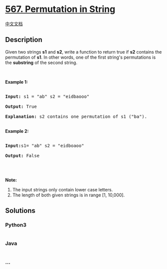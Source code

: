 # [567. Permutation in String](https://leetcode.com/problems/permutation-in-string)

[中文文档](/solution/0500-0599/0567.Permutation%20in%20String/README.md)

## Description

<p>Given two strings <b>s1</b> and <b>s2</b>, write a function to return true if <b>s2</b> contains the permutation of <b>s1</b>. In other words, one of the first string&#39;s permutations is the <b>substring</b> of the second string.</p>

<p>&nbsp;</p>

<p><b>Example 1:</b></p>

<pre>

<b>Input: </b>s1 = &quot;ab&quot; s2 = &quot;eidbaooo&quot;

<b>Output: </b>True

<b>Explanation:</b> s2 contains one permutation of s1 (&quot;ba&quot;).

</pre>

<p><b>Example 2:</b></p>

<pre>

<b>Input:</b>s1= &quot;ab&quot; s2 = &quot;eidboaoo&quot;

<b>Output:</b> False

</pre>

<p>&nbsp;</p>

<p><b>Note:</b></p>

<ol>
    <li>The input strings only contain lower case letters.</li>
    <li>The length of both given strings is in range [1, 10,000].</li>
</ol>

## Solutions

<!-- tabs:start -->

### **Python3**

```python

```

### **Java**

```java

```

### **...**

```

```

<!-- tabs:end -->
